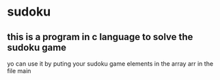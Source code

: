 # sudoku
## this is a program in c language to solve the sudoku game
yo can use it by puting your sudoku game elements in the array arr in the file main
